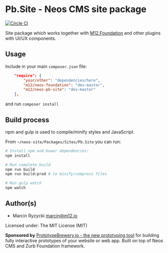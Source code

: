 # Pb.Site - Neos CMS site package
[![Circle CI](https://circleci.com/gh/million12/Pb.Site.svg?style=svg)](https://circleci.com/gh/million12/Pb.Site)

Site package which works together with [M12.Foundation](https://github.com/million12/M12.Foundation)
and other plugins with UI/UX components.


## Usage

Include in your main `composer.json` file:  
``` json
    "require": {
        "your/other": "dependencies/here",
        "m12/neos-foundation": "dev-master",
        "m12/neos-pb-site": "dev-master"
    },
```  
and run `composer install`


## Build process

npm and gulp is used to compile/minify styles and JavaScript.

From `~/neos-site/Packages/Sites/Pb.Site` you can run:

``` bash
# Install npm and bower dependencies:
npm install

# Run complete build
npm run build
npm run build:prod # to minify/compress files

# Run gulp watch
npm watch
```


## Author(s)

* Marcin Ryzycki marcin@m12.io  

Licensed under: The MIT License (MIT)

**Sponsored by** [PrototypeBrewery.io - the new prototyping tool](http://prototypebrewery.io/) 
for building fully interactive prototypes of your website or web app. Built on top of 
Neos CMS and Zurb Foundation framework.
